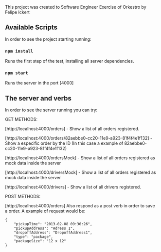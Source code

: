 This project was created to Software Engineer Exercise of Orkestro by Felipe Ickert

## Available Scripts

In order to see the project starting running:

### `npm install`

Runs the first step of the test, installing all server dependencies.

### `npm start`

Runs the server in the port [4000] 

## The server and verbs

In order to see the server running you can try:

GET METHODS:

[http://localhost:4000/orders] - Show a list of all orders registered.

[http://localhost:4000/orders/82aebbe0-cc20-11e9-a923-81f4f4e1f132] - Show a especific order by the ID (In this case a example of 82aebbe0-cc20-11e9-a923-81f4f4e1f132)

[http://localhost:4000/ordersMock] - Show a list of all orders registered as mock data inside the server

[http://localhost:4000/driversMock] - Show a list of all orders registered as mock data inside the server

[http://localhost:4000/drivers] - Show a list of all drivers registered.



POST METHODS:

[http://localhost:4000/orders] Also respond as a post verb in order to save a order. A example of request would be:

```
{
	"pickupTime": "2013-02-08 09:30:26",
	"pickupAddress": "Adress 1",
	"dropoffAddress": "DropoffAddress1",
	"type": "package",
	"packageSize": "12 x 12"
}
```
